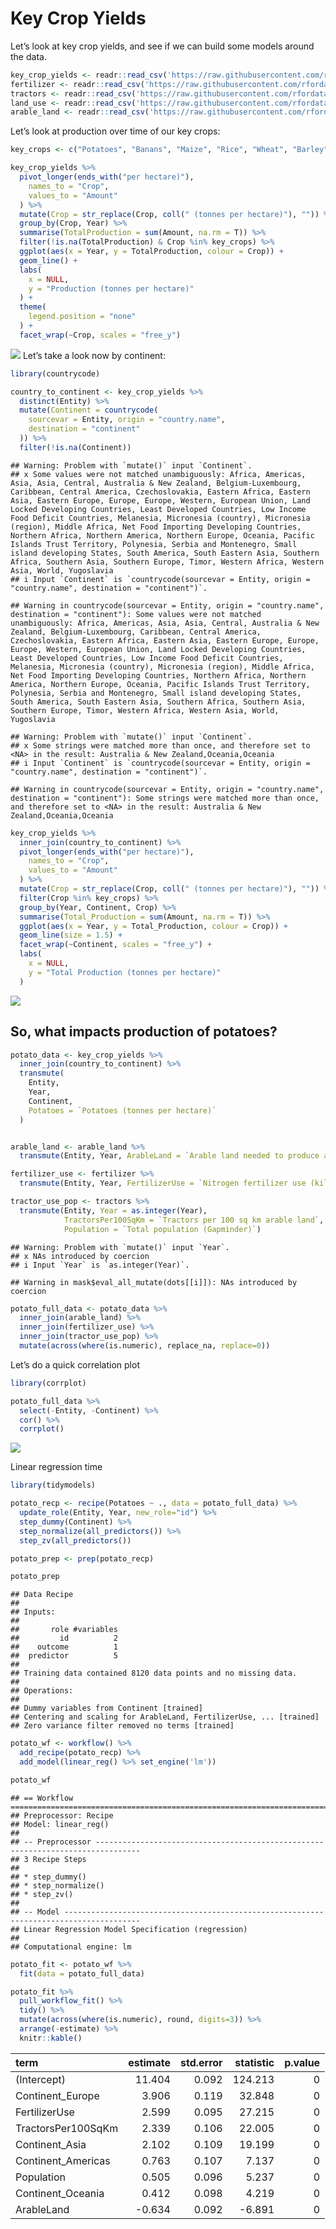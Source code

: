 Key Crop Yields
================

Let’s look at key crop yields, and see if we can build some models
around the data.

``` r
key_crop_yields <- readr::read_csv('https://raw.githubusercontent.com/rfordatascience/tidytuesday/master/data/2020/2020-09-01/key_crop_yields.csv')
fertilizer <- readr::read_csv('https://raw.githubusercontent.com/rfordatascience/tidytuesday/master/data/2020/2020-09-01/cereal_crop_yield_vs_fertilizer_application.csv')
tractors <- readr::read_csv('https://raw.githubusercontent.com/rfordatascience/tidytuesday/master/data/2020/2020-09-01/cereal_yields_vs_tractor_inputs_in_agriculture.csv')
land_use <- readr::read_csv('https://raw.githubusercontent.com/rfordatascience/tidytuesday/master/data/2020/2020-09-01/land_use_vs_yield_change_in_cereal_production.csv')
arable_land <- readr::read_csv('https://raw.githubusercontent.com/rfordatascience/tidytuesday/master/data/2020/2020-09-01/arable_land_pin.csv')
```

Let’s look at production over time of our key crops:

``` r
key_crops <- c("Potatoes", "Banans", "Maize", "Rice", "Wheat", "Barley")

key_crop_yields %>%
  pivot_longer(ends_with("per hectare)"),
    names_to = "Crop",
    values_to = "Amount"
  ) %>%
  mutate(Crop = str_replace(Crop, coll(" (tonnes per hectare)"), "")) %>%
  group_by(Crop, Year) %>%
  summarise(TotalProduction = sum(Amount, na.rm = T)) %>%
  filter(!is.na(TotalProduction) & Crop %in% key_crops) %>%
  ggplot(aes(x = Year, y = TotalProduction, colour = Crop)) +
  geom_line() +
  labs(
    x = NULL,
    y = "Production (tonnes per hectare)"
  ) +
  theme(
    legend.position = "none"
  ) +
  facet_wrap(~Crop, scales = "free_y")
```

![](README_files/figure-gfm/unnamed-chunk-1-1.png)<!-- --> Let’s take a
look now by continent:

``` r
library(countrycode)

country_to_continent <- key_crop_yields %>%
  distinct(Entity) %>%
  mutate(Continent = countrycode(
    sourcevar = Entity, origin = "country.name",
    destination = "continent"
  )) %>%
  filter(!is.na(Continent))
```

    ## Warning: Problem with `mutate()` input `Continent`.
    ## x Some values were not matched unambiguously: Africa, Americas, Asia, Asia, Central, Australia & New Zealand, Belgium-Luxembourg, Caribbean, Central America, Czechoslovakia, Eastern Africa, Eastern Asia, Eastern Europe, Europe, Europe, Western, European Union, Land Locked Developing Countries, Least Developed Countries, Low Income Food Deficit Countries, Melanesia, Micronesia (country), Micronesia (region), Middle Africa, Net Food Importing Developing Countries, Northern Africa, Northern America, Northern Europe, Oceania, Pacific Islands Trust Territory, Polynesia, Serbia and Montenegro, Small island developing States, South America, South Eastern Asia, Southern Africa, Southern Asia, Southern Europe, Timor, Western Africa, Western Asia, World, Yugoslavia
    ## i Input `Continent` is `countrycode(sourcevar = Entity, origin = "country.name", destination = "continent")`.

    ## Warning in countrycode(sourcevar = Entity, origin = "country.name", destination = "continent"): Some values were not matched unambiguously: Africa, Americas, Asia, Asia, Central, Australia & New Zealand, Belgium-Luxembourg, Caribbean, Central America, Czechoslovakia, Eastern Africa, Eastern Asia, Eastern Europe, Europe, Europe, Western, European Union, Land Locked Developing Countries, Least Developed Countries, Low Income Food Deficit Countries, Melanesia, Micronesia (country), Micronesia (region), Middle Africa, Net Food Importing Developing Countries, Northern Africa, Northern America, Northern Europe, Oceania, Pacific Islands Trust Territory, Polynesia, Serbia and Montenegro, Small island developing States, South America, South Eastern Asia, Southern Africa, Southern Asia, Southern Europe, Timor, Western Africa, Western Asia, World, Yugoslavia

    ## Warning: Problem with `mutate()` input `Continent`.
    ## x Some strings were matched more than once, and therefore set to <NA> in the result: Australia & New Zealand,Oceania,Oceania
    ## i Input `Continent` is `countrycode(sourcevar = Entity, origin = "country.name", destination = "continent")`.

    ## Warning in countrycode(sourcevar = Entity, origin = "country.name", destination = "continent"): Some strings were matched more than once, and therefore set to <NA> in the result: Australia & New Zealand,Oceania,Oceania

``` r
key_crop_yields %>%
  inner_join(country_to_continent) %>%
  pivot_longer(ends_with("per hectare)"),
    names_to = "Crop",
    values_to = "Amount"
  ) %>%
  mutate(Crop = str_replace(Crop, coll(" (tonnes per hectare)"), "")) %>%
  filter(Crop %in% key_crops) %>%
  group_by(Year, Continent, Crop) %>%
  summarise(Total_Production = sum(Amount, na.rm = T)) %>%
  ggplot(aes(x = Year, y = Total_Production, colour = Crop)) +
  geom_line(size = 1.5) +
  facet_wrap(~Continent, scales = "free_y") +
  labs(
    x = NULL,
    y = "Total Production (tonnes per hectare)"
  )
```

![](README_files/figure-gfm/unnamed-chunk-2-1.png)<!-- -->

## So, what impacts production of potatoes?

``` r
potato_data <- key_crop_yields %>%
  inner_join(country_to_continent) %>%
  transmute(
    Entity,
    Year,
    Continent,
    Potatoes = `Potatoes (tonnes per hectare)`
  )


arable_land <- arable_land %>%
  transmute(Entity, Year, ArableLand = `Arable land needed to produce a fixed quantity of crops ((1.0 = 1961))`)

fertilizer_use <- fertilizer %>%
  transmute(Entity, Year, FertilizerUse = `Nitrogen fertilizer use (kilograms per hectare)`) 

tractor_use_pop <- tractors %>%
  transmute(Entity, Year = as.integer(Year),
            TractorsPer100SqKm = `Tractors per 100 sq km arable land`,
            Population = `Total population (Gapminder)`)
```

    ## Warning: Problem with `mutate()` input `Year`.
    ## x NAs introduced by coercion
    ## i Input `Year` is `as.integer(Year)`.

    ## Warning in mask$eval_all_mutate(dots[[i]]): NAs introduced by coercion

``` r
potato_full_data <- potato_data %>%
  inner_join(arable_land) %>%
  inner_join(fertilizer_use) %>%
  inner_join(tractor_use_pop) %>%
  mutate(across(where(is.numeric), replace_na, replace=0))
```

Let’s do a quick correlation plot

``` r
library(corrplot)

potato_full_data %>%
  select(-Entity, -Continent) %>%
  cor() %>%
  corrplot()
```

![](README_files/figure-gfm/unnamed-chunk-4-1.png)<!-- -->

Linear regression time

``` r
library(tidymodels)

potato_recp <- recipe(Potatoes ~ ., data = potato_full_data) %>%
  update_role(Entity, Year, new_role="id") %>%
  step_dummy(Continent) %>%
  step_normalize(all_predictors()) %>%
  step_zv(all_predictors()) 

potato_prep <- prep(potato_recp)

potato_prep
```

    ## Data Recipe
    ## 
    ## Inputs:
    ## 
    ##       role #variables
    ##         id          2
    ##    outcome          1
    ##  predictor          5
    ## 
    ## Training data contained 8120 data points and no missing data.
    ## 
    ## Operations:
    ## 
    ## Dummy variables from Continent [trained]
    ## Centering and scaling for ArableLand, FertilizerUse, ... [trained]
    ## Zero variance filter removed no terms [trained]

``` r
potato_wf <- workflow() %>%
  add_recipe(potato_recp) %>%
  add_model(linear_reg() %>% set_engine('lm'))

potato_wf
```

    ## == Workflow ====================================================================================
    ## Preprocessor: Recipe
    ## Model: linear_reg()
    ## 
    ## -- Preprocessor --------------------------------------------------------------------------------
    ## 3 Recipe Steps
    ## 
    ## * step_dummy()
    ## * step_normalize()
    ## * step_zv()
    ## 
    ## -- Model ---------------------------------------------------------------------------------------
    ## Linear Regression Model Specification (regression)
    ## 
    ## Computational engine: lm

``` r
potato_fit <- potato_wf %>%
  fit(data = potato_full_data)

potato_fit %>%
  pull_workflow_fit() %>%
  tidy() %>%
  mutate(across(where(is.numeric), round, digits=3)) %>%
  arrange(-estimate) %>%
  knitr::kable()
```

| term                | estimate | std.error | statistic | p.value |
| :------------------ | -------: | --------: | --------: | ------: |
| (Intercept)         |   11.404 |     0.092 |   124.213 |       0 |
| Continent\_Europe   |    3.906 |     0.119 |    32.848 |       0 |
| FertilizerUse       |    2.599 |     0.095 |    27.215 |       0 |
| TractorsPer100SqKm  |    2.339 |     0.106 |    22.005 |       0 |
| Continent\_Asia     |    2.102 |     0.109 |    19.199 |       0 |
| Continent\_Americas |    0.763 |     0.107 |     7.137 |       0 |
| Population          |    0.505 |     0.096 |     5.237 |       0 |
| Continent\_Oceania  |    0.412 |     0.098 |     4.219 |       0 |
| ArableLand          |  \-0.634 |     0.092 |   \-6.891 |       0 |
